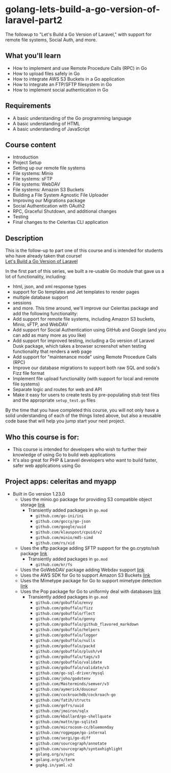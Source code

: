 # golang-lets-build-a-go-version-of-laravel-part2
The followup to "Let's Build a Go Version of Laravel," with support for remote file systems, Social Auth, and more.

## What you'll learn
- How to implement and use Remote Procedure Calls (RPC) in Go
- How to upload files safely in Go
- How to integrate AWS S3 Buckets in a Go application
- How to integrate an FTP/SFTP filesystem in Go
- How to implement social authentication in Go

## Requirements
- A basic understanding of the Go programming language
- A basic understanding of HTML
- A basic understanding of JavaScript

## Course content
- Introduction
- Project Setup
- Setting up our remote file systems
- File systems: Minio
- File systems: sFTP
- File systems: WebDAV
- File systems: Amazon S3 Buckets
- Building a File System Agnostic File Uploader
- Improving our Migrations package
- Social Authentication with OAuth2
- RPC, Graceful Shutdown, and additional changes
- Testing
- Final changes to the Celeritas CLI application

## Description
This is the follow-up to part one of this course and is intended for students who have already taken that course!  
[Let's Build a Go Version of Laravel](https://github.com/johnwr-response/golang-lets-build-a-go-version-of-laravel.git) 

In the first part of this series, we built a re-usable Go module that gave us a lot of functionality, including:
- html, json, and xml response types
- support for Go templates and Jet templates to render pages
- multiple database support
- sessions
- and more.
This time around, we'll improve our Celeritas package and add the following functionality:
- Add support for remote file systems, including Amazon S3 buckets, Minio, sFTP, and WebDAV 
- Add support for Social Authentication using GitHub and Google (and you can add as many more as you like)
- Add support for improved testing, including a Go version of Laravel Dusk package, which takes a browser screenshot
  when testing functionality that renders a web page
- Add support for "maintenance mode" using Remote Procedure Calls (RPC)
- Improve our database migrations to support both raw SQL and soda's Fizz file format 
- Implement file upload functionality (with support for local and remote file systems)
- Separate logic and routes for web and API 
- Make it easy for users to create tests by pre-populating stub test files and the appropriate `setup_test.go` files

By the time that you have completed this course, you will not only have a solid understanding of each of
the things listed above, but also a reusable code base that will help you jump start your next project.

## Who this course is for:
- This course is intended for developers who wish to further their knowledge of using Go to build web applications
- It's also great for PHP & Laravel developers who want to build faster, safer web applications using Go

## Project apps: celeritas and myapp
- Built in Go version 1.23.0
  - Uses the minio.go package for providing S3 compatible object storage
    [link](https://github.com/minio/minio-go)
    - Transiently added packages in `go.mod`
      - `github.com/go-ini/ini`
      - `github.com/goccy/go-json`
      - `github.com/google/uuid`
      - `github.com/klauspost/cpuid/v2`
      - `github.com/minio/md5-simd`
      - `github.com/rs/xid`
  - Uses the sftp package adding SFTP support for the go.crypto/ssh package
    [link](https://github.com/pkg/sftp)
    - Transiently added packages in `go.mod`
      - `github.com/kr/fs`
  - Uses the GoWebDAV package adding Webdav support
    [link](https://github.com/studio-b12/gowebdav)
  - Uses the AWS SDK for Go to support Amazon S3 Buckets
    [link](https://github.com/aws/aws-sdk-go)
  - Uses the Mimetype package for Go to support mimetype detection
    [link](https://github.com/gabriel-vasile/mimetype)
  - Uses the Pop package for Go to uniformly deal with databases
    [link](https://github.com/gobuffalo/pop)
    - Transiently added packages in `go.mod`
      - `github.com/gobuffalo/envy`
      - `github.com/gobuffalo/fizz`
      - `github.com/gobuffalo/flect`
      - `github.com/gobuffalo/genny`
      - `github.com/gobuffalo/github_flavored_markdown`
      - `github.com/gobuffalo/helpers`
      - `github.com/gobuffalo/logger`
      - `github.com/gobuffalo/nulls`
      - `github.com/gobuffalo/packd`
      - `github.com/gobuffalo/plush/v4`
      - `github.com/gobuffalo/tags/v3`
      - `github.com/gobuffalo/validate`
      - `github.com/gobuffalo/validate/v3`
      - `github.com/go-sql-driver/mysql`
      - `github.com/joho/godotenv`
      - `github.com/Masterminds/semver/v3`
      - `github.com/aymerick/douceur`
      - `github.com/cockroachdb/cockroach-go`
      - `github.com/fatih/structs`
      - `github.com/gofrs/uuid`
      - `github.com/jmoiron/sqlx`
      - `github.com/kballard/go-shellquote`
      - `github.com/mattn/go-sqlite3`
      - `github.com/microcosm-cc/bluemonday`
      - `github.com/rogpeppe/go-internal`
      - `github.com/sergi/go-diff`
      - `github.com/sourcegraph/annotate`
      - `github.com/sourcegraph/syntaxhighlight`
      - `golang.org/x/sync`
      - `golang.org/x/term`
      - `gopkg.in/yaml.v2`
